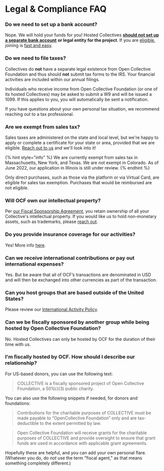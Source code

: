 # Legal & Compliance FAQ

### **Do we need to set up a bank account?**

Nope. We will hold your funds for you! Hosted Collectives [**should not set up a separate bank account**](https://docs.opencollective.foundation/how-it-works/processes-and-limitations) **or legal entity for the project**. If you are [eligible](https://docs.opencollective.foundation/getting-started/eligibility), joining is [fast and easy](https://docs.opencollective.foundation/getting-started/how-to-apply).

### **Do we need to file taxes?**

Collectives do **not** have a separate legal existence from Open Collective Foundation and thus should **not** submit tax forms to the IRS. Your financial activities are included within our annual filings.

Individuals who receive income from Open Collective Foundation (or one of its hosted Collectives) may be asked to submit a W9 and will be issued a 1099. If this applies to you, you will automatically be sent a notification.

If you have questions about your own personal tax situation, we recommend reaching out to a tax professional.

### **Are we exempt from sales tax?**

Sales taxes are administered on the state and local level, but we're happy to apply or complete a certificate for your state or area, provided that we are eligible. [Reach out to us](mailto:contact@opencollective.foundation) and we'll look into it!

{% hint style="info" %}
We are currently exempt from sales tax in Massachusetts, New York, and Texas. We are not exempt in Colorado. As of June 2022, our application in Illinois is still under review.
{% endhint %}

Only direct purchases, such as those via the platform or via Virtual Card, are eligible for sales tax exemption. Purchases that would be reimbursed are not eligible.

### **Will OCF own our intellectual property?**

Per [our Fiscal Sponsorship Agreement,](https://docs.google.com/document/u/2/d/e/2PACX-1vQ\_fs7IOojAHaMBKYtaJetlTXJZLnJ7flIWkwxUSQtTkWUMtwFYC2ssb-ooBnT-Ldl6wbVhNQiCkSms/pub) you retain ownership of all your Collective's intellectual property. If you would like us to hold non-monetary assets, such as trademarks, please [reach out](mailto:contact@opencollective.foundation).

### **Do you provide insurance coverage for our activities?**

Yes! More info [here](../what-we-offer/liability-insurance.md).

### **Can we receive international contributions or pay out international expenses?**

Yes. But be aware that all of OCF’s transactions are denominated in USD and will then be exchanged into other currencies as part of the transaction.

### **Can you host groups that are based outside of the United States?**

Please review our [International Activity Policy](../how-it-works/policies/international.md).

### **Can we be fiscally sponsored by another group while being hosted by Open Collective Foundation?**

No. Hosted Collectives can only be hosted by OCF for the duration of their time with us.

### I'm fiscally hosted by OCF. How should I describe our relationship?

For US-based donors, you can use the following text:

> COLLECTIVE is a fiscally sponsored project of Open Collective Foundation, a 501(c)(3) public charity.&#x20;

You can also use the following snippets if needed, for donors and foundations:

> Contributions for the charitable purposes of COLLECTIVE must be made payable to “OpenCollective Foundation” only and are tax-deductible to the extent permitted by law.

> Open Collective Foundation will receive grants for the charitable purposes of COLLECTIVE and provide oversight to ensure that grant funds are used in accordance with applicable grant agreements.

Hopefully these are helpful, and you can add your own personal flare. (Whatever you do, do _not_ use the term "fiscal agent," as that means something completely different.)
